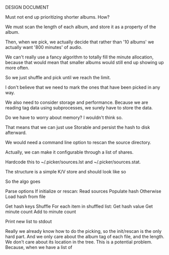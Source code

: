 DESIGN DOCUMENT


Must not end up prioritizing shorter albums.  How?

We must scan the length of each album, and store it as a property of the album.

Then, when we pick, we actually decide that rather than '10 albums' we actually
want '800 minutes' of audio.

We can't really use a fancy algorithm to totally fill the minute allocation, 
because that would mean that smaller albums would still end up showing up more
often.

So we just shuffle and pick until we reach the limit.

I don't believe that we need to mark the ones that have been picked in any way.

We also need to consider storage and performance.  Because we are reading
tag data using subprocesses, we surely have to store the data.

Do we have to worry about memory?  I wouldn't think so.

That means that we can just use Storable and persist the hash to disk afterward.

We would need a command line option to rescan the source directory.

Actually, we can make it configurable through a list of shares.

Hardcode this to ~/.picker/sources.lst and ~/.picker/sources.stat.

The structure is a simple K/V store and should look like so


So the algo goes

Parse options
If initialize or rescan:
  Read sources
  Populate hash
Otherwise
  Load hash from file

Get hash keys
Shuffle
For each item in shuffled list:
  Get hash value
  Get minute count
  Add to minute count

Print new list to stdout

Really we already know how to do the picking, so the init/rescan is the only
hard part.  And we only care about the album tag of each file, and the length.
We don't care about its location in the tree.  This is a potential problem.
Because, when we have a list of 




